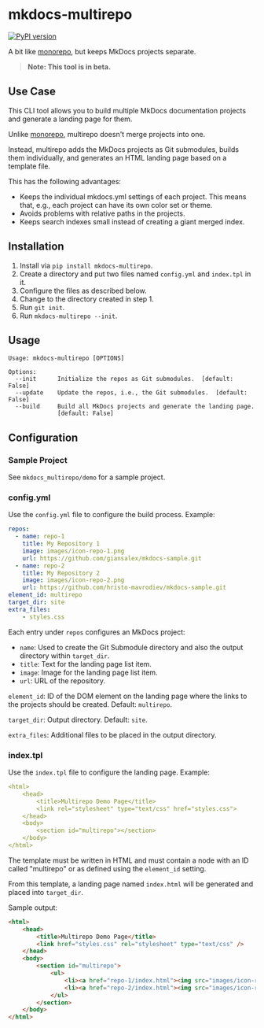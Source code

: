 # mkdocs-multirepo

[![PyPI version](https://badge.fury.io/py/mkdocs-multirepo.svg)](https://badge.fury.io/py/mkdocs-multirepo)

A bit like [monorepo](https://github.com/spotify/mkdocs-monorepo-plugin), but keeps MkDocs projects separate.

> **Note: This tool is in beta.** 

## Use Case

This CLI tool allows you to build multiple MkDocs documentation projects and generate a landing page for them.

Unlike [monorepo](https://github.com/spotify/mkdocs-monorepo-plugin), multirepo doesn't merge projects into one. 

Instead, multirepo adds the MkDocs projects as Git submodules, builds them individually, and generates an HTML landing page based on a template file.

This has the following advantages:

- Keeps the individual mkdocs.yml settings of each project. This means that, e.g., each project can have its own color set or theme.
- Avoids problems with relative paths in the projects.
- Keeps search indexes small instead of creating a giant merged index.

## Installation

1. Install via `pip install mkdocs-multirepo`.
2. Create a directory and put two files named `config.yml` and `index.tpl` in it.
3. Configure the files as described below.
4. Change to the directory created in step 1.
5. Run `git init`.
6. Run `mkdocs-multirepo --init`.

## Usage

```
Usage: mkdocs-multirepo [OPTIONS]

Options:
  --init      Initialize the repos as Git submodules.  [default: False]
  --update    Update the repos, i.e., the Git submodules.  [default: False]
  --build     Build all MkDocs projects and generate the landing page.
              [default: False]
```

## Configuration

### Sample Project

See `mkdocs_multirepo/demo` for a sample project.

### config.yml

Use the `config.yml` file to configure the build process. Example:

```yml
repos:
  - name: repo-1
    title: My Repository 1
    image: images/icon-repo-1.png
    url: https://github.com/giansalex/mkdocs-sample.git
  - name: repo-2
    title: My Repository 2
    image: images/icon-repo-2.png
    url: https://github.com/hristo-mavrodiev/mkdocs-sample.git
element_id: multirepo
target_dir: site
extra_files:
    - styles.css
```

Each entry under `repos` configures an MkDocs project:

- `name`: Used to create the Git Submodule directory and also the output directory within `target_dir`.
- `title`: Text for the landing page list item.
- `image`: Image for the landing page list item.
- `url`: URL of the repository.

`element_id`: ID of the DOM element on the landing page where the links to the projects should be created. Default: `multirepo`.

`target_dir`: Output directory. Default: `site`.

`extra_files`: Additional files to be placed in the output directory.

### index.tpl

Use the `index.tpl` file to configure the landing page. Example:

```yml
<html>
    <head>
        <title>Multirepo Demo Page</title>
        <link rel="stylesheet" type="text/css" href="styles.css">
    </head>
    <body>
        <section id="multirepo"></section>
    </body>
</html>
```

The template must be written in HTML and must contain a node with an ID called "multirepo" or as defined using the `element_id` setting.

From this template, a landing page named `index.html` will be generated and placed into `target_dir`.

Sample output:

```html
<html>
    <head>
        <title>Multirepo Demo Page</title>
        <link href="styles.css" rel="stylesheet" type="text/css" />
    </head>
    <body>
        <section id="multirepo">
            <ul>
                <li><a href="repo-1/index.html"><img src="images/icon-repo-1.png" /><span>My Repository 1</span></a></li>
                <li><a href="repo-2/index.html"><img src="images/icon-repo-2.png" /><span>My Repository 2</span></a></li>
            </ul>
        </section>
    </body>
</html>
```
